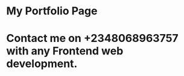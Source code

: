 My Portfolio Page
===============================

# Contact me on +2348068963757 with any Frontend web development.

